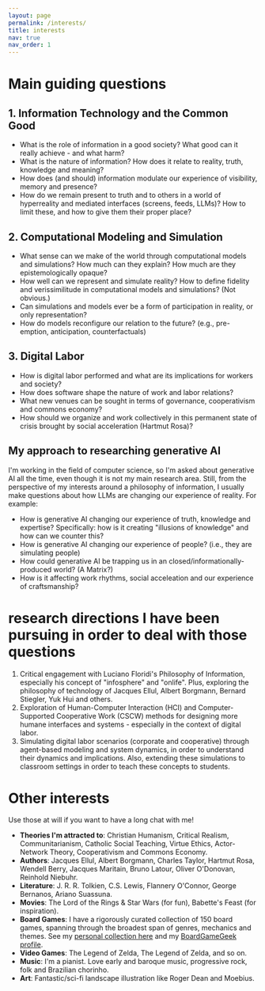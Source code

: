 ```yaml
---
layout: page
permalink: /interests/
title: interests
nav: true
nav_order: 1
---
```


# Main guiding questions

## 1. Information Technology and the Common Good
- What is the role of information in a good society? What good can it really achieve - and what harm? 
- What is the nature of information? How does it relate to reality, truth, knowledge and meaning?
- How does (and should) information modulate our experience of visibility, memory and presence?
- How do we remain present to truth and to others in a world of hyperreality and mediated interfaces (screens, feeds, LLMs)? How to limit these, and how to give them their proper place?

## 2. Computational Modeling and Simulation
- What sense can we make of the world through computational models and simulations? How much can they explain? How much are they epistemologically opaque?
- How well can we represent and simulate reality? How to define fidelity and verissimilitude in computational models and simulations? (Not obvious.)
- Can simulations and models ever be a form of participation in reality, or only representation?
- How do models reconfigure our relation to the future? (e.g., pre-emption, anticipation, counterfactuals)

## 3. Digital Labor
- How is digital labor performed and what are its implications for workers and society?
- How does software shape the nature of work and labor relations?
- What new venues can be sought in terms of governance, cooperativism and commons economy?
- How should we organize and work collectively in this permanent state of crisis brought by social acceleration (Hartmut Rosa)?

## My approach to researching generative AI
I'm working in the field of computer science, so I'm asked about generative AI all the time, even though it is not my main research area. Still, from the perspective of my interests around a philosophy of information, I usually make questions about how LLMs are changing our experience of reality. For example:
- How is generative AI changing our experience of truth, knowledge and expertise? Specifically: how is it creating "illusions of knowledge" and how can we counter this?
- How is generative AI changing our experience of people? (i.e., they are simulating people)
- How could generative AI be trapping us in an closed/informationally-produced world? (A Matrix?)
- How is it affecting work rhythms, social acceleation and our experience of craftsmanship?

# research directions I have been pursuing in order to deal with those questions
1. Critical engagement with Luciano Floridi's Philosophy of Information, especially his concept of "infosphere" and "onlife". Plus, exploring the philosophy of technology of Jacques Ellul, Albert Borgmann, Bernard Stiegler, Yuk Hui and others.
2. Exploration of Human-Computer Interaction (HCI) and Computer-Supported Cooperative Work (CSCW) methods for designing more humane interfaces and systems - especially in the context of digital labor.
3. Simulating digital labor scenarios (corporate and cooperative) through agent-based modeling and system dynamics, in order to understand their dynamics and implications. Also, extending these simulations to classroom settings in order to teach these concepts to students.

# Other interests

Use those at will if you want to have a long chat with me!

- **Theories I'm attracted to**: Christian Humanism, Critical Realism, Communitarianism, Catholic Social Teaching, Virtue Ethics,   Actor-Network Theory, Cooperativism and Commons Economy.
- **Authors**: Jacques Ellul, Albert Borgmann, Charles Taylor, Hartmut Rosa, Wendell Berry, Jacques Maritain, Bruno Latour, Oliver O'Donovan, Reinhold Niebuhr.
- **Literature**: J. R. R. Tolkien, C.S. Lewis, Flannery O'Connor, George Bernanos, Ariano Suassuna.
- **Movies**: The Lord of the Rings & Star Wars (for fun), Babette's Feast (for inspiration).
- **Board Games**: I have a rigorously curated collection of 150 board games, spanning through the broadest span of genres, mechanics and themes. See my [personal collection here](https://fpasquinisantos.notion.site/boardgames) and my [BoardGameGeek profile](https://boardgamegeek.com/user/fpasquini).
- **Video Games**: The Legend of Zelda, The Legend of Zelda, and so on.
- **Music**: I'm a pianist. Love early and baroque music, progressive rock, folk and Brazilian chorinho.
- **Art**: Fantastic/sci-fi landscape illustration like Roger Dean and Moebius.